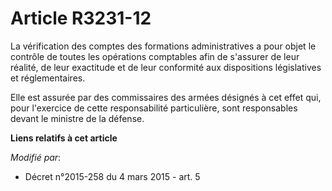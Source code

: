 # Article R3231-12

La vérification des comptes des formations administratives a pour objet le contrôle de toutes les opérations comptables afin
de s'assurer de leur réalité, de leur exactitude et de leur conformité aux dispositions législatives et réglementaires. 

Elle est assurée par des commissaires des armées désignés à cet effet qui, pour l'exercice de cette responsabilité
particulière, sont responsables devant le ministre de la défense.

**Liens relatifs à cet article**

_Modifié par_:

  - Décret n°2015-258 du 4 mars 2015 - art. 5
